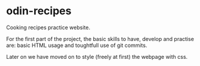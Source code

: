 # odin-recipes
Cooking recipes practice website.

For the first part of the project, the basic skills to have, develop and
practise are: basic HTML usage and toughtfull use of git commits.

Later on we have moved on to style (freely at first) the webpage with css.